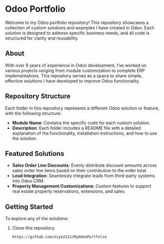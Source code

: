 # Odoo Portfolio

Welcome to my Odoo portfolio repository! This repository showcases a collection of custom solutions and examples I have created in Odoo. Each solution is designed to address specific business needs, and all code is structured for clarity and reusability.

## About

With over 9 years of experience in Odoo development, I’ve worked on various projects ranging from module customization to complete ERP implementations. This repository serves as a space to share simple, effective solutions I have developed to improve Odoo functionality.

## Repository Structure

Each folder in this repository represents a different Odoo solution or feature, with the following structure:

- **Module Name**: Contains the specific code for each custom solution.
- **Description**: Each folder includes a README file with a detailed explanation of the functionality, installation instructions, and how to use the solution.

## Featured Solutions

- **Sales Order Line Discounts**: Evenly distribute discount amounts across sales order line items based on their contribution to the order total.
- **Lead Integration**: Seamlessly integrate leads from third-party systems into Odoo CRM.
- **Property Management Customizations**: Custom features to support real estate property reservations, extensions, and sales.

## Getting Started

To explore any of the solutions:

1. Clone this repository.
   ```bash
   https://github.com/niye2121/MyOdooPortfolio
